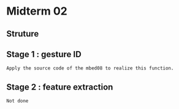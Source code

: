 # Midterm 02


## Struture 


## Stage 1 : gesture ID
    
    Apply the source code of the mbed08 to realize this function.
    


## Stage 2 : feature extraction

    Not done
